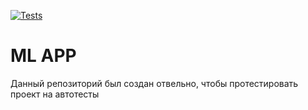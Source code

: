 [![Tests](https://github.com/SergachevYuri/ml_app/actions/workflows/python-app.yml/badge.svg)](https://github.com/SergachevYuri/ml_app/blob/main/.github/workflows/python-app.yml)


# ML APP
Данный репозиторий был создан отвельно, чтобы протестировать проект на автотесты
